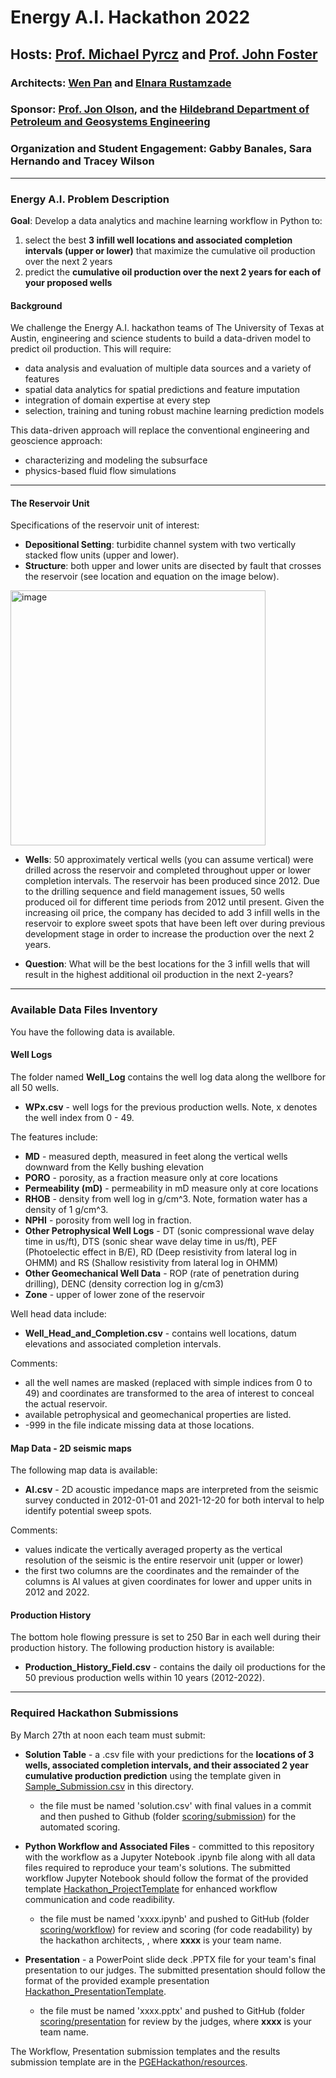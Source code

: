 # Energy A.I. Hackathon 2022

## Hosts: [Prof. Michael Pyrcz](https://twitter.com/GeostatsGuy) and [Prof. John Foster](https://twitter.com/johntfoster)

### Architects: [Wen Pan](https://www.linkedin.com/in/wen-pan/) and [Elnara Rustamzade](https://www.linkedin.com/in/elnara-rustamzade-779396162/)

### Sponsor: [Prof. Jon Olson](https://twitter.com/ProfJEOlson), and the [Hildebrand Department of Petroleum and Geosystems Engineering](https://twitter.com/UT_PGE)

### Organization and Student Engagement: Gabby Banales, Sara Hernando and Tracey Wilson

___

### Energy A.I. Problem Description 

**Goal**: Develop a data analytics and machine learning workflow in Python to:

1. select the best **3 infill well locations and associated completion intervals (upper or lower)** that maximize the cumulative oil production over the next 2 years
2. predict the **cumulative oil production over the next 2 years for each of your proposed wells**
 
#### Background

We challenge the Energy A.I. hackathon teams of The University of Texas at Austin, engineering and science students to build a data-driven model to predict oil production. This will require:

* data analysis and evaluation of multiple data sources and a variety of features
* spatial data analytics for spatial predictions and feature imputation
* integration of domain expertise at every step
* selection, training and tuning robust machine learning prediction models  

This data-driven approach will replace the conventional engineering and geoscience approach:

* characterizing and modeling the subsurface
* physics-based fluid flow simulations

___
 
#### The Reservoir Unit

Specifications of the reservoir unit of interest: 

* **Depositional Setting**: turbidite channel system with two vertically stacked flow units (upper and lower). 
* **Structure**: both upper and lower units are disected by fault that crosses the reservoir (see location and equation on the image below). 

<img width="408" alt="image" src="https://user-images.githubusercontent.com/95392867/159757439-0edc215e-4bb3-4cc0-a2a3-4250dde3545a.png">

* **Wells**: 50 approximately vertical wells (you can assume vertical) were drilled across the reservoir and completed throughout upper or lower completion intervals. The reservoir has been produced since 2012. Due to the drilling sequence and field management issues, 50 wells produced oil for different time periods from 2012 until present. Given the increasing oil price, the company has decided to add 3 infill wells in the reservoir to explore sweet spots that have been left over during previous development stage in order to increase the production over the next 2 years.


* **Question**: What will be the best locations for the 3 infill wells that will result in the highest additional oil production in the next 2-years?  

___

### Available Data Files Inventory

You have the following data is available.

#### Well Logs

The folder named **Well_Log** contains the well log data along the wellbore for all 50 wells.

* **WPx.csv** - well logs for the previous production wells. Note, x denotes the well index from 0 - 49.

The features include:

* **MD** - measured depth, measured in feet along the vertical wells downward from the Kelly bushing elevation
* **PORO** - porosity, as a fraction measure only at core locations
* **Permeability (mD)** - permeability in mD measure only at core locations
* **RHOB** - density from well log in g/cm^3. Note, formation water has a density of 1 g/cm^3.
* **NPHI** - porosity from well log in fraction.
* **Other Petrophysical Well Logs** - DT (sonic compressional wave delay time in us/ft), DTS (sonic shear wave delay time in us/ft), PEF (Photoelectic effect in B/E), RD (Deep resistivity from lateral log in OHMM) and RS (Shallow resistivity from lateral log in OHMM)
* **Other Geomechanical Well Data** - ROP (rate of penetration during drilling), DENC (density correction log in g/cm3)
* **Zone** - upper of lower zone of the reservoir

Well head data include: 
* **Well_Head_and_Completion.csv** - contains well locations, datum elevations and associated completion intervals.

Comments: 

* all the well names are masked (replaced with simple indices from 0 to 49) and coordinates are transformed to the area of interest to conceal the actual reservoir. 
* available petrophysical and geomechanical properties are listed. 
* -999 in the file indicate missing data at those locations.

#### Map Data - 2D seismic maps

The following map data is available:

* **AI.csv** - 2D acoustic impedance maps are interpreted from the seismic survey conducted in 2012-01-01 and 2021-12-20 for both interval to help identify potential sweep spots.

Comments:

* values indicate the vertically averaged property as the vertical resolution of the seismic is the entire reservoir unit (upper or lower)
* the first two columns are the coordinates and the remainder of the columns is AI values at given coordinates for lower and upper units in 2012 and 2022.

#### Production History
The bottom hole flowing pressure is set to 250 Bar in each well during their production history.
The following production history is available:

* **Production_History_Field.csv** - contains the daily oil productions for the 50 previous production wells within 10 years (2012-2022).

___

### Required Hackathon Submissions

By March 27th at noon each team must submit:

* **Solution Table** - a .csv file with your predictions for the **locations of 3 wells, associated completion intervals, and their associated 2 year cumulative production prediction** using the template given in [Sample_Submission.csv](Sample_Submission.csv) in this directory.

    * the file must be named 'solution.csv' with final values in a commit and then pushed to Github (folder [scoring/submission](https://github.com/PGEHackathon/data/tree/master/scoring/submission)) for the automated scoring.

* **Python Workflow and Associated Files** - committed to this repository with the workflow as a Jupyter Notebook .ipynb file along with all data files required to reproduce your team's solutions. The submitted workflow Jupyter Notebook should follow the format of the provided template [Hackathon_ProjectTemplate](https://github.com/PGEHackathon/resources/blob/main/Hackathon_ProjectTemplate.ipynb) for enhanced workflow communication and code readibility.

    * the file must be named 'xxxx.ipynb' and pushed to GitHub (folder [scoring/workflow](https://github.com/PGEHackathon/data/tree/master/scoring/workflow))  for review and scoring (for code readability) by the hackathon architects, , where **xxxx** is your team name.

* **Presentation** - a PowerPoint slide deck .PPTX file for your team's final presentation to our judges. The submitted presentation should follow the format of the provided example presentation [Hackathon_PresentationTemplate](https://github.com/PGEHackathon/resources/blob/master/Hackathon_PresentationTemplate.pptx).

    * the file must be named 'xxxx.pptx' and pushed to GitHub (folder [scoring/presentation](https://github.com/PGEHackathon/scoring/tree/main/reports) for review by the judges, where **xxxx** is your team name.

The Workflow, Presentation submission templates and the results submission template are in the [PGEHackathon/resources](https://github.com/PGEHackathon/resources).
